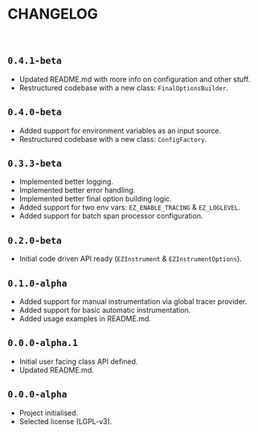 # CHANGELOG

<br/>

## `0.4.1-beta`
- Updated README.md with more info on configuration and other stuff.
- Restructured codebase with a new class: `FinalOptionsBuilder`.

## `0.4.0-beta`
- Added support for environment variables as an input source.
- Restructured codebase with a new class: `ConfigFactory`.

## `0.3.3-beta`
- Implemented better logging.
- Implemented better error handling.
- Implemented better final option building logic.
- Added support for two env vars: `EZ_ENABLE_TRACING` & `EZ_LOGLEVEL`.
- Added support for batch span processor configuration.

## `0.2.0-beta`
- Initial code driven API ready (`EZInstrument` & `EZInstrumentOptions`).

## `0.1.0-alpha`
- Added support for manual instrumentation via global tracer provider.
- Added support for basic automatic instrumentation.
- Added usage examples in README.md.

## `0.0.0-alpha.1`
- Initial user facing class API defined.
- Updated README.md.

## `0.0.0-alpha`
- Project initialised.
- Selected license (LGPL-v3).